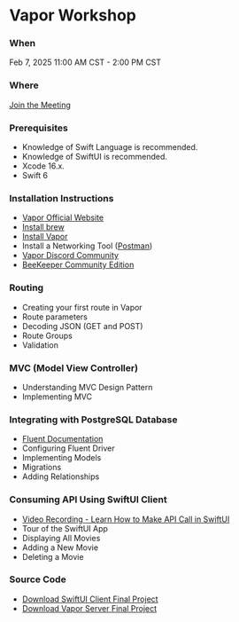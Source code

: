 # Vapor Workshop 

### When 
Feb 7, 2025 11:00 AM CST - 2:00 PM CST 

### Where 
[Join the Meeting](https://us06web.zoom.us/j/85903372078?pwd=IajLbqZQSn8YG0k9ynkYRxtbI27R2h.1)

### Prerequisites 

- Knowledge of Swift Language is recommended.
- Knowledge of SwiftUI is recommended.
- Xcode 16.x.
- Swift 6 

### Installation Instructions 

- [Vapor Official Website](https://vapor.codes/)
- [Install brew](https://brew.sh/) 
- [Install Vapor](https://docs.vapor.codes/install/macos/)
- Install a Networking Tool ([Postman](https://www.postman.com/))
- [Vapor Discord Community](https://discord.com/invite/vapor)
- [BeeKeeper Community Edition](https://github.com/beekeeper-studio/beekeeper-studio/releases/)

### Routing 

- Creating your first route in Vapor 
- Route parameters 
- Decoding JSON (GET and POST)
- Route Groups 
- Validation 

### MVC (Model View Controller)

- Understanding MVC Design Pattern 
- Implementing MVC 

### Integrating with PostgreSQL Database

- [Fluent Documentation](https://docs.vapor.codes/fluent/overview/) 
- Configuring Fluent Driver 
- Implementing Models 
- Migrations
- Adding Relationships 

### Consuming API Using SwiftUI Client 

- [Video Recording - Learn How to Make API Call in SwiftUI](https://www.youtube.com/live/ua8akBtq4y4?si=QiD2hnrbsCqBW3Hk)
- Tour of the SwiftUI App 
- Displaying All Movies 
- Adding a New Movie 
- Deleting a Movie 

### Source Code 
- [Download SwiftUI Client Final Project](MoviesClient.zip)
- [Download Vapor Server Final Project](movies-app.zip) 
